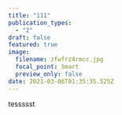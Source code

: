 ```yaml
---
title: "111"
publication_types:
  - "2"
draft: false
featured: true
image:
  filename: zfwfrz4rmcc.jpg
  focal_point: Smart
  preview_only: false
date: 2021-03-06T01:35:35.525Z
---
```

tessssst